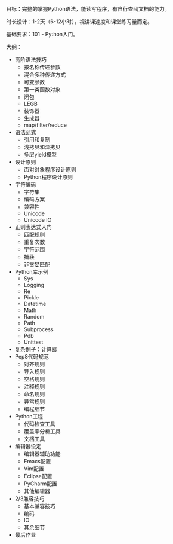 目标：完整的掌握Python语法，能读写程序，有自行查阅文档的能力。

时长设计：1-2天（6-12小时），视讲课速度和课堂练习量而定。

基础要求：101 - Python入门。

大纲：

* 高阶语法技巧
  * 按名称传递参数
  * 混合多种传递方式
  * 可变参数
  * 第一类函数对象
  * 闭包
  * LEGB
  * 装饰器
  * 生成器
  * map/filter/reduce
* 语法范式
  * 引用和复制
  * 浅拷贝和深拷贝
  * 多层yield模型
* 设计原则
  * 面对对象程序设计原则
  * Python程序设计原则
* 字符编码
  * 字符集
  * 编码方案
  * 兼容性
  * Unicode
  * Unicode IO
* 正则表达式入门
  * 匹配规则
  * 重复次数
  * 字符范围
  * 捕获
  * 非贪婪匹配
* Python库示例
  * Sys
  * Logging
  * Re
  * Pickle
  * Datetime
  * Math
  * Random
  * Path
  * Subprocess
  * Pdb
  * Unittest
* 复杂例子：计算器
* Pep8代码规范
  * 对齐规则
  * 导入规则
  * 空格规则
  * 注释规则
  * 命名规则
  * 异常规则
  * 编程细节
* Python工程
  * 代码检查工具
  * 覆盖率分析工具
  * 文档工具
* 编辑器设定
  * 编辑器辅助功能
  * Emacs配置
  * Vim配置
  * Eclipse配置
  * PyCharm配置
  * 其他编辑器
* 2/3兼容技巧
  * 基本兼容技巧
  * 编码
  * IO
  * 其余细节
* 最后作业
